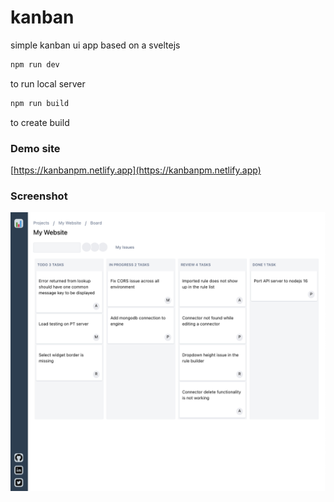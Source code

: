# kanban

simple kanban ui app based on a sveltejs

```bash
npm run dev
```

to run local server

```bash
npm run build
```

to create build

### Demo site

[https://kanbanpm.netlify.app](https://kanbanpm.netlify.app)

### Screenshot

![kanban screenshot](/public/kanbanui.png)
